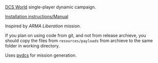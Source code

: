[DCS World](https://www.digitalcombatsimulator.com/en/products/world/) single-player dynamic campaign. 

[Installation instructions/Manual](https://github.com/shdwp/dcs_liberation/wiki)

Inspired by *ARMA Liberation* mission.

If you plan on using code from git, and not from release archieve, you should copy the files from `resources/payloads` from archieve to the same folder in working directory.

Uses [pydcs](http://github.com/pydcs/dcs) for mission generation.

